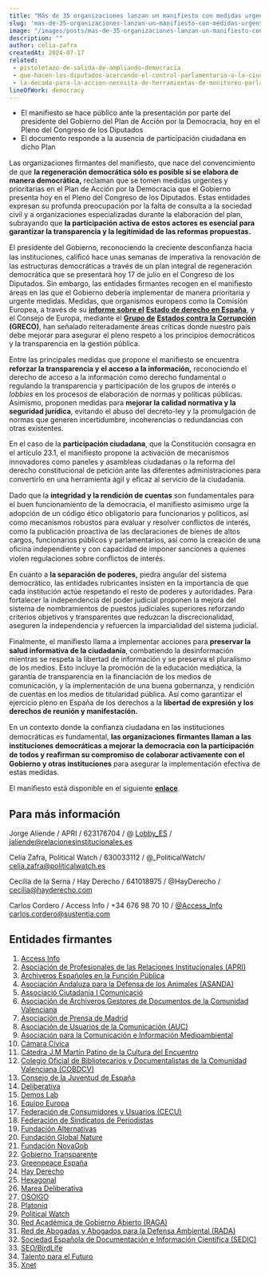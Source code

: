 ```yaml
---
title: "Más de 35 organizaciones lanzan un manifiesto con medidas urgentes para mejorar la salud democrática en España"
slug: 'mas-de-35-organizaciones-lanzan-un-manifiesto-con-medidas-urgentes-para-mejorar-la-salud-democratica-en-espana'
image: "/images/posts/mas-de-35-organizaciones-lanzan-un-manifiesto-con-medidas-urgentes-para-mejorar-la-salud-democratica-en-espana.jpg"
description: ""
author: celia-zafra
createdAt: 2024-07-17
related:
 - pistoletazo-de-salida-de-ampliando-democracia
 - que-hacen-los-diputados-acercando-el-control-parlamentario-a-la-ciudadania
 - la-decada-para-la-accion-necesita-de-herramientas-de-monitoreo-parlamentario-novedades-en-parlamento-2030
lineOfWork: democracy
---
```


- El manifiesto se hace público ante la presentación por parte del presidente del Gobierno del Plan de Acción por la Democracia, hoy en el Pleno del Congreso de los Diputados
- El documento responde a la ausencia de participación ciudadana en dicho Plan

Las organizaciones ﬁrmantes del maniﬁesto, que nace del convencimiento de que **la regeneración democrática sólo es posible si se elabora de manera democrática,** reclaman que se tomen medidas urgentes y prioritarias en el Plan de Acción por la Democracia que el Gobierno presenta hoy en el Pleno del Congreso de los Diputados. Estas entidades expresan su profunda preocupación por la falta de consulta a la sociedad civil y a organizaciones especializadas durante la elaboración del plan, subrayando que **la participación activa de estos actores es esencial para garantizar la transparencia y la legitimidad de las reformas propuestas.**

El presidente del Gobierno, reconociendo la creciente desconﬁanza hacia las instituciones, caliﬁcó hace unas semanas de imperativa la renovación de las estructuras democráticas a través de un plan integral de regeneración democrática que se presentará hoy 17 de julio en el Congreso de los Diputados. Sin embargo, las entidades ﬁrmantes recogen en el maniﬁesto áreas en las que el Gobierno debería implementar de manera prioritaria y urgente medidas. Medidas, que organismos europeos como la Comisión Europea, a través de su [**informe sobre el**](https://www.coe.int/en/web/greco/-/spain-publication-of-5th-evaluation-round-compliance-report) [**Estado de derecho en España**](https://www.coe.int/en/web/greco/-/spain-publication-of-5th-evaluation-round-compliance-report), y el Consejo de Europa, mediante el [**Grupo de**](https://rm.coe.int/cuarta-ronda-de-evaluacion-prevencion-de-la-corrupcion-con-respecto-a-/1680a9de58) [**Estados contra la Corrupción**](https://rm.coe.int/cuarta-ronda-de-evaluacion-prevencion-de-la-corrupcion-con-respecto-a-/1680a9de58) **(GRECO)**, han señalado reiteradamente áreas críticas donde nuestro país debe mejorar para asegurar el pleno respeto a los principios democráticos y la transparencia en la gestión pública.

Entre las principales medidas que propone el maniﬁesto se encuentra **reforzar la transparencia y el acceso a la información,** reconociendo el derecho de acceso a la información como derecho fundamental o regulando la transparencia y participación de los grupos de interés o _lobbies_ en los procesos de elaboración de normas y políticas públicas. Asimismo, proponen medidas para **mejorar la calidad normativa y la seguridad jurídica**, evitando el abuso del decreto-ley y la promulgación de normas que generen incertidumbre, incoherencias o redundancias con otras existentes.

En el caso de la **participación ciudadana**, que la Constitución consagra en el artículo 23.1, el maniﬁesto propone la activación de mecanismos innovadores como paneles y asambleas ciudadanas o la reforma del derecho constitucional de petición ante las diferentes administraciones para convertirlo en una herramienta ágil y eﬁcaz al servicio de la ciudadanía.

Dado que la **integridad y la rendición de cuentas** son fundamentales para el buen funcionamiento de la democracia, el maniﬁesto asimismo urge la adopción de un código ético obligatorio para funcionarios y políticos, así como mecanismos robustos para evaluar y resolver conﬂictos de interés, como la publicación proactiva de las declaraciones de bienes de altos cargos, funcionarios públicos y parlamentarios, así como la creación de una oﬁcina independiente y con capacidad de imponer sanciones a quienes violen regulaciones sobre conﬂictos de interés.

En cuanto a **la separación de poderes,** piedra angular del sistema democrático, las entidades rubricantes insisten en la importancia de que cada institución actúe respetando el resto de poderes y autoridades. Para fortalecer la independencia del poder judicial proponen la mejora del sistema de nombramientos de puestos judiciales superiores reforzando criterios objetivos y transparentes que reduzcan la discrecionalidad, aseguren la independencia y refuercen la imparcialidad del sistema judicial.

Finalmente, el maniﬁesto llama a implementar acciones para **preservar la salud informativa de la ciudadanía**, combatiendo la desinformación mientras se respeta la libertad de información y se preserva el pluralismo de los medios. Esto incluye la promoción de la educación mediática, la garantía de transparencia en la ﬁnanciación de los medios de comunicación, y la implementación de una buena gobernanza, y rendición de cuentas en los medios de titularidad pública. Así como garantizar el ejercicio pleno en España de los derechos a la **libertad de expresión y los derechos de reunión y manifestación.**

En un contexto donde la conﬁanza ciudadana en las instituciones democráticas es fundamental, **las organizaciones ﬁrmantes llaman a las instituciones democráticas a mejorar la democracia con la participación de todos y reaﬁrman su compromiso de colaborar activamente con el Gobierno y otras instituciones** para asegurar la implementación efectiva de estas medidas.

El maniﬁesto está disponible en el siguiente [**enlace**](https://drive.google.com/file/d/1jP8cjqFU58zBpg3BSdWJCKezWyh5S45F/view?usp=sharing).

## Para más información

Jorge Aliende / APRI / 623176704 / @ [Lobby\_ES](https://twitter.com/lobby_es) / [jaliende@relacionesinstitucionales.es](mailto:jaliende@relacionesinstitucionales.es)

Celia Zafra, Political Watch / 630033112 / @\_PoliticalWatch/ [celia.zafra@politicalwatch.es](mailto:celia.zafra@politicalwatch.es)

Cecilia de la Serna / Hay Derecho / 641018975 / @HayDerecho / [cecilia@hayderecho.com](mailto:cecilia@hayderecho.com)

Carlos Cordero / Access Info / +34 676 98 70 10 / [@Access\_Info](https://twitter.com/access_info) [carlos.cordero@sustentia.com](mailto:carlos.cordero@sustentia.com)

## Entidades firmantes

1. [Access Info](https://www.linkedin.com/company/access-info-europe/?originalSubdomain=es)
2. [Asociación de Profesionales de las Relaciones Institucionales (APRI)](https://x.com/Lobby_ES)
3. [Archiveros Españoles en la Función Pública](https://x.com/AEFP_Archiveros?ref_src=twsrc%5Egoogle%7Ctwcamp%5Eserp%7Ctwgr%5Eauthor)
4. [Asociación Andaluza para la Defensa de los Animales (ASANDA)](https://www.facebook.com/asanda.org/?locale=es_ES)
5. [Associació Ciutadania I Comunicació](https://x.com/acicom_?lang=es)
6. [Asociación de Archiveros Gestores de Documentos de la Comunidad](https://www.facebook.com/arxiversvalencians/?locale=es_ES) [Valenciana](https://www.facebook.com/arxiversvalencians/?locale=es_ES)
7. [Asociación de Prensa de Madrid](https://x.com/aprensamadrid?ref_src=twsrc%5Egoogle%7Ctwcamp%5Eserp%7Ctwgr%5Eauthor)
8. [Asociación de Usuarios de la Comunicación (AUC)](https://x.com/aucprensa?lang=es)
9. [Asociación para la Comunicación e Información Medioambiental](https://x.com/acimaasociacion)
10. [Cámara Cívica](https://x.com/CamaraCivica?ref_src=twsrc%5Egoogle%7Ctwcamp%5Eserp%7Ctwgr%5Eauthor)
11. [Cátedra J.M Martín Patino de la Cultura del Encuentro](https://www.linkedin.com/company/fundaci-n-encuentro/?originalSubdomain=es)
12. [Colegio Oficial de Bibliotecarios y Documentalistas de la Comunidad](https://www.linkedin.com/company/col-legi-oficial-de-bibliotecaris-i-documentalistes-comunitat-valenciana-cobdcv-/?originalSubdomain=ca) [Valenciana (COBDCV)](https://www.linkedin.com/company/col-legi-oficial-de-bibliotecaris-i-documentalistes-comunitat-valenciana-cobdcv-/?originalSubdomain=ca)
13. [Consejo de la Juventud de España](https://www.instagram.com/consejojuventudespana/?hl=es)
14. [Deliberativa](https://www.linkedin.com/company/deliberativa-org/?originalSubdomain=es)
15. [Demos Lab](https://www.linkedin.com/company/demos-lab/posts/?feedView=all)
16. [Equipo Europa](https://www.linkedin.com/company/equipoeuropa/?originalSubdomain=es)
17. [Federación de Consumidores y Usuarios (CECU)](https://www.linkedin.com/company/federacion-de-consumidores-y-usuarios-cecu/?originalSubdomain=es)
18. [Federación de Sindicatos de Periodistas](https://x.com/fesperiodistas?lang=es)
19. [Fundación Alternativas](https://x.com/funalternativas?ref_src=twsrc%5Egoogle%7Ctwcamp%5Eserp%7Ctwgr%5Eauthor)
20. [Fundación Global Nature](https://x.com/FGlobalNature?ref_src=twsrc%5Egoogle%7Ctwcamp%5Eserp%7Ctwgr%5Eauthor)
21. [Fundación NovaGob](https://x.com/novagob?ref_src=twsrc%5Egoogle%7Ctwcamp%5Eserp%7Ctwgr%5Eauthor)
22. [Gobierno Transparente](https://x.com/transparentegob)
23. [Greenpeace España](https://x.com/greenpeace_esp?ref_src=twsrc%5Egoogle%7Ctwcamp%5Eserp%7Ctwgr%5Eauthor)
24. [Hay Derecho](https://x.com/hayderecho?lang=es)
25. [Hexagonal](https://www.linkedin.com/company/hexagonal-innova/?originalSubdomain=es)
26. [Marea Deliberativa](https://x.com/mdeliberativa?lang=es)
27. [OSOIGO](https://www.instagram.com/osoigo/)
28. [Platoniq](https://www.linkedin.com/company/platoniqlab/?originalSubdomain=es)
29. [Political Watch](https://x.com/_politicalwatch)
30. [Red Académica de Gobierno Abierto (RAGA)](https://x.com/ragaesp)
31. [Red de Abogadas y Abogados para la Defensa Ambiental (RADA)](https://www.linkedin.com/company/red-de-abogados-para-la-defensa-ambiental-rada-/)
32. [Sociedad Española de Documentación e Información Científica (SEDIC)](https://www.linkedin.com/company/sedic/?originalSubdomain=es)
33. [SEO/BirdLife](https://x.com/SEO_BirdLife?ref_src=twsrc%5Egoogle%7Ctwcamp%5Eserp%7Ctwgr%5Eauthor)
34. [Talento para el Futuro](https://x.com/talentofuturo_?lang=es)
35. [Xnet](https://x.com/X_net_?ref_src=twsrc%5Egoogle%7Ctwcamp%5Eserp%7Ctwgr%5Eauthor)